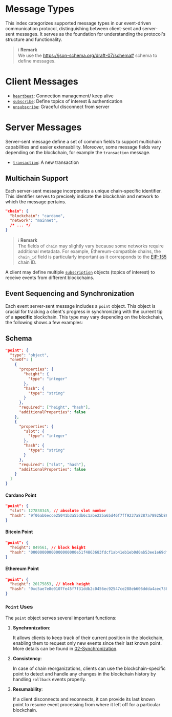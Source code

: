# Message Types

This index categorizes supported message types in our event-driven communication protocol, distinguishing between client-sent and server-sent messages. It serves as the foundation for understanding the protocol's structure and functionality.

> ℹ️ **Remark**<br />
> We use the https://json-schema.org/draft-07/schema# schema to define messages.

# Client Messages

- [`heartbeat`](./client/heartbeat.md): Connection management/ keep alive
- [`subscribe`](./client/subscribe.md): Define topics of interest & authentication
- [`unsubscribe`](./client/unsubscribe.md): Graceful disconnect from server

# Server Messages

Server-sent message define a set of common fields to support multichain capabilities and easier extensability. Moreover, some message fields vary depending on the blockchain, for example the `transaction` message.

- [`transaction`](./server/transaction.md): A new transaction

## Multichain Support

Each server-sent message incorporates a unique chain-specific identifier. This identifier serves to precisely indicate the blockchain and network to which the message pertains.

```json
"chain": {
  "blockchain": "cardano",
  "network": "mainnet",
  /* ... */
}
```

> ℹ️ **Remark**<br />
> The fields of `chain` may slightly vary because some networks require additional metadata.
> For example, Ethereum-compatible chains, the `chain_id` field is particularly important as it corresponds to the [EIP-155](https://github.com/ethereum/EIPs/blob/master/EIPS/eip-155.md) chain ID.<br />

A client may define multiple [`subscription`](./messages/client/subscribe.md) objects (topics of interest) to receive events from different blockchains.

## Event Sequencing and Synchronization

Each event server-sent message includes a `point` object. This object is crucial for tracking a client's progress in synchronizing with the current tip of a **specific** blockchain.
This type may vary depending on the blockchain, the following shows a few examples:

## Schema

```json
"point": {
  "type": "object",
  "oneOf": [
    {
      "properties": {
        "height": {
          "type": "integer"
        },
        "hash": {
          "type": "string"
        }
      },
      "required": ["height", "hash"],
      "additionalProperties": false
    },
    {
      "properties": {
        "slot": {
          "type": "integer"
        },
        "hash": {
          "type": "string"
        }
      },
      "required": ["slot", "hash"],
      "additionalProperties": false
    }
  ]
}
```

#### Cardano Point

```json
"point": {
  "slot": 127838345, // absolute slot number
  "hash": "9f06ab6ecce25041b3a55db6c1abe225a65d46f7ff9237a8287a78925b86d10e" // block hash
}
```

#### Bitcoin Point

```json
"point": {
  "height": 849561, // block height
  "hash": "00000000000000000000e51f4863683fdcf1ab41eb1eb0d0ab53ee1e69df11bb" // block hash
}
```

#### Ethereum Point

```json
"point": {
  "height": 20175853, // block height
  "hash": "0xc5ae7e8e0107fe45f7f31ddb2c0456ec92547ce288eb606ddda4aec738e3c8ec" // block hash
}
```

### `Point` Uses

The `point` object serves several important functions:

1. **Synchronization**:

   It allows clients to keep track of their current position in the blockchain, enabling them to request only new events since their last known point. More details can be found in [02-Synchronization](../02-Synchronization.md).

2. **Consistency**:

   In case of chain reorganizations, clients can use the blockchain-specific point to detect and handle any changes in the blockchain history by handling `rollback` events properly.

3. **Resumability**:

   If a client disconnects and reconnects, it can provide its last known point to resume event processing from where it left off for a particular blockchain.
